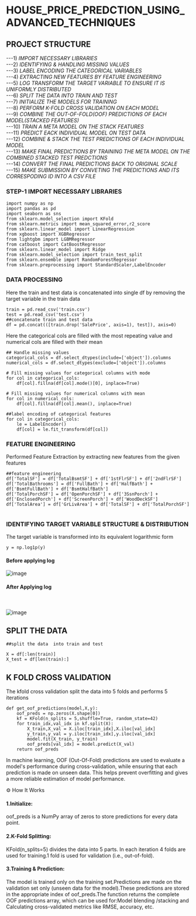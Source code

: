 # HOUSE_PRICE_PREDCTION_USING_ADVANCED_TECHNIQUES <br/>
## PROJECT STRUCTURE <br/>
---1) _IMPORT NECESSARY LIBRARIES_ <br/>
---2) _IDENTIFYING & HANDLING MISSING VALUES_ <br/>
---3) _LABEL ENCODING THE CATEGORICAL VARIABLES_ <br/>
---4) _EXTRACTING NEW FEATURES BY FEATURE ENGINEERING_ <br/>
---5) _LOG TRANSFORM THE TARGET VARIABLE TO ENSURE IT IS UNIFORMLY DISTRIBUTED_ <br/>
---6) _SPLIT THE DATA INTO TRAIN AND TEST_ <br/>
---7) _INITIALIZE THE MODELS FOR TRAINING_ <br/>
---8) _PERFORM K-FOLD CROSS VALIDATION ON EACH MODEL_ <br/>
---9) _COMBINE THE OUT-OF-FOLD(OOF) PREDICTIONS OF EACH MODEL(STACKED FEATURES)_ <br/>
---10) _TRAIN A META MODEL ON THE STACK FEATURES_ <br/>
---11) _PREDICT EACK INDIVIDUAL MODEL ON TEST DATA_ <br/>
---12) _COMBINE & STACK THE TEST PREDICTIONS OF EACH INDIVIDUAL MODEL_ <br/>
---13) _MAKE FINAL PREDICTIONS BY TRAINING THE META MODEL ON THE COMBINED STACKED TEST PREDCTIONS_ <br/>
---14) _CONVERT THE FINAL PREDICTIONS BACK TO ORIGINAL SCALE_ <br/>
---15) _MAKE SUBMISSION BY CONVETING THE PREDICTIONS AND ITS CORRESPODING ID INTO A CSV FILE_ <br/> 

### STEP-1 IMPORT NECESSARY LIBRARIES <br/>
```
import numpy as np
import pandas as pd
import seaborn as sns
from sklearn.model_selection import KFold
from sklearn.metrics import mean_squared_error,r2_score
from sklearn.linear_model import LinearRegression
from xgboost import XGBRegressor
from lightgbm import LGBMRegressor
from catboost import CatBoostRegressor
from sklearn.linear_model import Ridge
from sklearn.model_selection import train_test_split
from sklearn.ensemble import RandomForestRegressor
from sklearn.preprocessing import StandardScaler,LabelEncoder
```
### DATA PROCESSING <br/>
Here the train and test data is concatenated into single df by removing the target variable in the train data <br/>
```
train = pd.read_csv('train.csv')
test = pd.read_csv('test.csv')
##concatenate train and test data
df = pd.concat(([train.drop('SalePrice', axis=1), test]), axis=0)
```
Here the categorical cols are filled with the most repeating value and numerical cols are filled with their mean <br/>
```
## Handle missing values
categorical_cols = df.select_dtypes(include=['object']).columns
numerical_cols = df.select_dtypes(exclude=['object']).columns

# Fill missing values for categorical columns with mode
for col in categorical_cols:
    df[col].fillna(df[col].mode()[0], inplace=True)

# Fill missing values for numerical columns with mean
for col in numerical_cols:
    df[col].fillna(df[col].mean(), inplace=True)
```
```
##label encoding of categorical features
for col in categorical_cols:
    le = LabelEncoder()
    df[col] = le.fit_transform(df[col])
```

### FEATURE ENGINEERING <br/>
Performed Feature Extraction by extracting new features from the given features <br/>
```
##feature engineering
df['TotalSF'] = df['TotalBsmtSF'] + df['1stFlrSF'] + df['2ndFlrSF']
df['TotalBathrooms'] = df['FullBath'] + df['HalfBath'] + df['BsmtFullBath'] + df['BsmtHalfBath']
df['TotalPorchSF'] = df['OpenPorchSF'] + df['3SsnPorch'] + df['EnclosedPorch'] + df['ScreenPorch'] + df['WoodDeckSF']
df['TotalArea'] = df['GrLivArea'] + df['TotalSF'] + df['TotalPorchSF']
 
```
### IDENTIFYING TARGET VARIABLE STRUCTURE & DISTRIBUTION <br/>
The target variable is transformed into its equivalent logarithmic form <br/>
```
y = np.log1p(y)
```
#### Before applying log <br/>
![image](https://github.com/user-attachments/assets/080617c9-5746-42ad-a50f-c69a1d5204f3)

#### After Applying log <br/> <br/> <br/>
![image](https://github.com/user-attachments/assets/ec31b157-b33c-4c48-8b67-e65232ab9348)

## SPLIT THE DATA
```
##split the data  into train and test

X = df[:len(train)]
X_test = df[len(train):]
```
## K FOLD CROSS VALIDATION <br/>
The kfold cross validation split the data into 5 folds and performs 5 iterations
```
def get_oof_predictions(model,X,y):
    oof_preds = np.zeros(X.shape[0])
    kf = KFold(n_splits = 5,shuffle=True, random_state=42)
    for train_idx,val_idx in kf.split(X):
        X_train,X_val = X.iloc[train_idx],X.iloc[val_idx]
        y_train,y_val = y.iloc[train_idx],y.iloc[val_idx]
        model.fit(X_train, y_train)
        oof_preds[val_idx] = model.predict(X_val)
    return oof_preds
```
In machine learning, OOF (Out-Of-Fold) predictions are used to evaluate a model's performance during cross-validation, while ensuring that each prediction is made on unseen data. This helps prevent overfitting and gives a more reliable estimation of model performance. <br/>

⚙️ How It Works
#### 1.Initialize:
oof_preds is a NumPy array of zeros to store predictions for every data point.

#### 2.K-Fold Splitting:
KFold(n_splits=5) divides the data into 5 parts. In each iteration 4 folds are used for training.1 fold is used for validation (i.e., out-of-fold).

#### 3.Training & Prediction:

The model is trained only on the training set.Predictions are made on the validation set only (unseen data for the model).These predictions are stored in the appropriate index of oof_preds.The function returns the complete OOF predictions array, which can be used for:Model blending /stacking and Calculating cross-validated metrics like RMSE, accuracy, etc.


